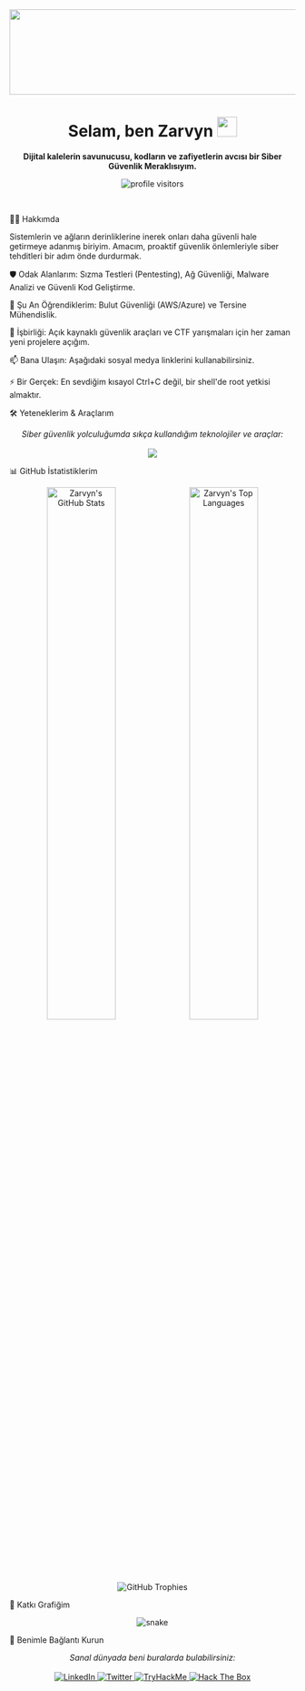 <!--
|| || || Selam! Bu README dosyasını Zarvyn için Gemini hazırladı. || || Değiştirmek istediğiniz alanları aşağıdaki yorum satırlarını || || takip ederek kolayca düzenleyebilirsiniz. || || ||
-->

<!-- HEADER -->

<div align="center">
<!-- Başlık Animasyonu -->
<img src="https://www.google.com/search?q=https://media.giphy.com/media/qgQUggAC3Pfv687qPC/giphy.gif" width="1000" height="150"/>

<!-- Selamlama -->

<h1>Selam, ben Zarvyn <img src="https://www.google.com/search?q=https://media.giphy.com/media/hvRJCLFzcasrR4ia7z/giphy.gif" width="35"></h1>

<!-- Tanıtım -->

<p>
<strong>Dijital kalelerin savunucusu, kodların ve zafiyetlerin avcısı bir Siber Güvenlik Meraklısıyım.</strong>
</p>

<!-- Profil Ziyaretçi Sayacı -->

<p>
<img src="https://www.google.com/search?q=https://visitor-badge.laobi.icu/badge%3Fpage_id%3DZarvyn.Zarvyn%26left_text%3DProfil%2520Ziyaret%C3%A7isi" alt="profile visitors"/>
</p>
</div>

<br>

<!-- HAKKIMDA BÖLÜMÜ -->

👨‍💻 Hakkımda
<p>Sistemlerin ve ağların derinliklerine inerek onları daha güvenli hale getirmeye adanmış biriyim. Amacım, proaktif güvenlik önlemleriyle siber tehditleri bir adım önde durdurmak.</p>

🛡️ Odak Alanlarım: Sızma Testleri (Pentesting), Ağ Güvenliği, Malware Analizi ve Güvenli Kod Geliştirme.

🌱 Şu An Öğrendiklerim: Bulut Güvenliği (AWS/Azure) ve Tersine Mühendislik.

👯 İşbirliği: Açık kaynaklı güvenlik araçları ve CTF yarışmaları için her zaman yeni projelere açığım.

📫 Bana Ulaşın: Aşağıdaki sosyal medya linklerini kullanabilirsiniz.

⚡ Bir Gerçek: En sevdiğim kısayol Ctrl+C değil, bir shell'de root yetkisi almaktır.

<!-- YETENEKLER BÖLÜMÜ -->

🛠️ Yeteneklerim & Araçlarım
<p align="center">
<em>Siber güvenlik yolculuğumda sıkça kullandığım teknolojiler ve araçlar:</em>
<br><br>
<a href="https://skillicons.dev">
<!-- Buradaki ikonları kendi yeteneklerinize göre değiştirebilirsiniz.
i= parametresine virgülle ayırarak yeni ikonlar ekleyebilirsiniz.
Mevcut ikonlar: kali, python, bash, docker, linux, powershell, wireshark, metasploit, nmap, burpsuite, owasp, git, github, aws, azure -->
<img src="https://www.google.com/search?q=https://skillicons.dev/icons%3Fi%3Dkali,python,bash,docker,linux,powershell,wireshark,metasploit,nmap,burpsuite,owasp,git,github,aws,azure%26perline%3D8" />
</a>
</p>

<!-- GITHUB İSTATİSTİKLERİ BÖLÜMÜ -->

📊 GitHub İstatistiklerim
<p align="center">
<!-- GitHub İstatistik Kartı -->
<img width="49%" src="https://www.google.com/search?q=https://github-readme-stats.vercel.app/api%3Fusername%3DZarvyn%26show_icons%3Dtrue%26theme%3Dtokyonight%26icon_color%3D79ff97%26hide_border%3Dtrue%26count_private%3Dtrue" alt="Zarvyn's GitHub Stats" />

<!-- En Çok Kullanılan Diller Kartı -->

<img width="49%" src="https://www.google.com/search?q=https://github-readme-stats.vercel.app/api/top-langs/%3Fusername%3DZarvyn%26layout%3Dcompact%26theme%3Dtokyonight%26hide_border%3Dtrue%26langs_count%3D8" alt="Zarvyn's Top Languages" />
</p>

<p align="center">
<!-- GitHub Başarı Kupaları -->
<img src="https://www.google.com/search?q=https://github-profile-trophy.vercel.app/%3Fusername%3DZarvyn%26theme%3Ddracula%26no-frame%3Dtrue%26no-bg%3Dtrue%26margin-w%3D4" alt="GitHub Trophies"/>
</p>

<!-- KATKI GRAFİĞİ (SNAKE) BÖLÜMÜ -->

🐍 Katkı Grafiğim
<p align="center">
<!-- Bu animasyonun çalışması için GitHub Actions kurmanız gerekiyor.
Reponuzda .github/workflows/main.yml dosyası oluşturup Platane/snk action'ını kurun. -->
<img src="https://www.google.com/search?q=https://github.com/Zarvyn/Zarvyn/blob/output/github-contribution-grid-snake.svg" alt="snake"/>
</p>

<!-- SOSYAL MEDYA BÖLÜMÜ -->

🔗 Benimle Bağlantı Kurun
<p align="center">
<em>Sanal dünyada beni buralarda bulabilirsiniz:</em>
<br><br>

<!-- LinkedIn: [linkedin-kullanici-adiniz] kısmını kendi kullanıcı adınızla değiştirin -->

<a href="https://www.google.com/search?q=https://linkedin.com/in/[linkedin-kullanici-adiniz]" target="_blank">
<img src="https://www.google.com/search?q=https://img.shields.io/badge/LinkedIn-0077B5%3Fstyle%3Dfor-the-badge%26logo%3Dlinkedin%26logoColor%3Dwhite" alt="LinkedIn"/>
</a>

<!-- Twitter: [twitter-kullanici-adiniz] kısmını kendi kullanıcı adınızla değiştirin -->

<a href="https://twitter.com/[twitter-kullanici-adiniz]" target="_blank">
<img src="https://www.google.com/search?q=https://img.shields.io/badge/Twitter-1DA1F2%3Fstyle%3Dfor-the-badge%26logo%3Dtwitter%26logoColor%3Dwhite" alt="Twitter"/>
</a>

<!-- TryHackMe: [thm-kullanici-adiniz] kısmını kendi kullanıcı adınızla değiştirin -->

<a href="https://www.google.com/search?q=https://tryhackme.com/p/[thm-kullanici-adiniz]" target="_blank">
<img src="https://www.google.com/search?q=https://img.shields.io/badge/TryHackMe-88A12F%3Fstyle%3Dfor-the-badge%26logo%3Dtryhackme%26logoColor%3Dwhite" alt="TryHackMe"/>
</a>

<!-- Hack The Box: [htb-profil-id] kısmını kendi ID'nizle değiştirin -->

<a href="https://www.google.com/search?q=https://app.hackthebox.com/profile/[htb-profil-id]" target="_blank">
<img src="https://www.google.com/search?q=https://img.shields.io/badge/Hack%2520The%2520Box-9fef00%3Fstyle%3Dfor-the-badge%26logo%3Dhackthebox%26logoColor%3Dblack" alt="Hack The Box"/>
</a>
</p>
